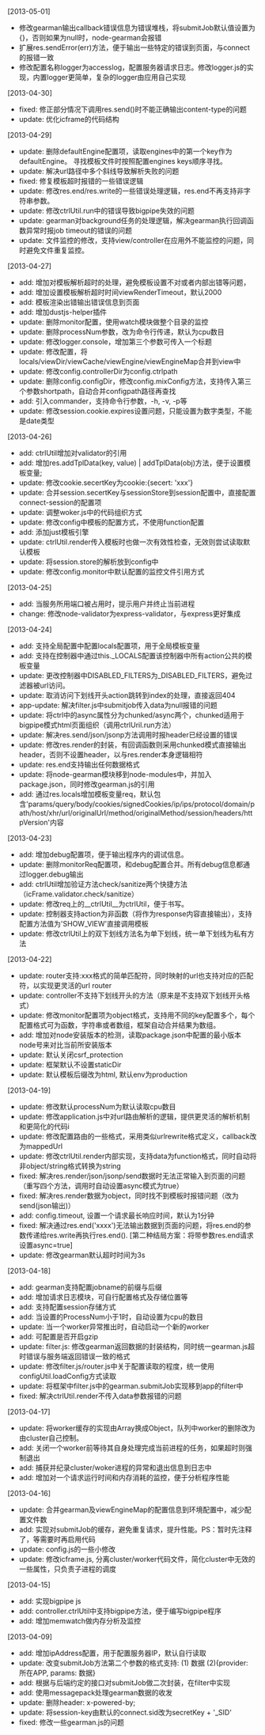 [2013-05-01]
* 修改gearman输出callback错误信息为错误堆栈，将submitJob默认值设置为{}，否则如果为null时，node-gearman会报错
* 扩展res.sendError(err)方法，便于输出一些特定的错误到页面，与connect的报错一致
* 修改配置名称logger为accesslog，配置服务器请求日志。修改logger.js的实现，内置logger更简单，复杂的logger由应用自己实现

[2013-04-30]
* fixed: 修正部分情况下调用res.send()时不能正确输出content-type的问题
* update: 优化icframe的代码结构

[2013-04-29]
* update: 删除defaultEngine配置项，读取engines中的第一个key作为defaultEngine。 寻找模板文件时按照配置engines keys顺序寻找。
* update: 解决url路径中多个斜线导致解析失败的问题
* fixed: 修复模板超时报错的一些错误逻辑
* update: 修改res.end/res.write的一些错误处理逻辑，res.end不再支持非字符串参数。
* update: 修改ctrlUtil.run中的错误导致bigpipe失效的问题
* update: gearman对background任务的处理逻辑，解决gearman执行回调函数异常时报job timeout的错误的问题
* update: 文件监控的修改，支持view/controller在应用外不能监控的问题，同时避免文件重复监控。

[2013-04-27]
* add: 增加对模板解析超时的处理，避免模板设置不对或者内部出错等问题，
* add: 增加设置模板解析超时时间viewRenderTimeout，默认2000
* add: 模板渲染出错输出错误信息到页面
* add: 增加dustjs-helper插件
* update: 删除monitor配置，使用watch模块做整个目录的监控
* update: 删除processNum参数，改为命令行传递，默认为cpu数目
* update: 修改logger.console，增加第三个参数可传入一个标题
* update: 修改配置，将locals/viewDir/viewCache/viewEngine/viewEngineMap合并到view中
* update: 修改config.controllerDir为config.ctrlpath
* update: 删除config.configDir，修改config.mixConfig方法，支持传入第三个参数shortpath，自动合并configpath路径再查找
* add: 引入commander，支持命令行参数，-h, -v, -p等
* update: 修改session.cookie.expires设置问题，只能设置为数字类型，不能是date类型

[2013-04-26]
* add: ctrlUtil增加对validator的引用
* add: 增加res.addTplData(key, value) | addTplData(obj)方法，便于设置模板变量;
* update: 修改cookie.secertKey为cookie:{secert: 'xxx'}
* update: 合并session.secertKey与sessionStore到session配置中，直接配置connect-session的配置项
* update: 调整woker.js中的代码组织方式
* update: 修改config中模板的配置方式，不使用function配置
* add: 添加just模板引擎 
* update: ctrlUtil.render传入模板时也做一次有效性检查，无效则尝试读取默认模板
* update: 将session.store的解析放到config中
* update: 修改config.monitor中默认配置的监控文件引用方式

[2013-04-25]
* add: 当服务所用端口被占用时，提示用户并终止当前进程
* change: 修改node-validator为express-validator，与express更好集成

[2013-04-24]
* add: 支持全局配置中配置locals配置项，用于全局模板变量
* add: 支持在控制器中通过this._LOCALS配置该控制器中所有action公共的模板变量
* update: 更改控制器中DISABLED_FILTERS为_DISABLED_FILTERS，避免过滤器被url访问。
* update: 取消访问下划线开头action跳转到index的处理，直接返回404
* app-update: 解决filter.js中submitjob传入data为null报错的问题
* update: 将ctrl中的async属性分为chunked/async两个，chunked适用于bigpipe模式html页面组织（调用ctrlUril.run方法）
* update: 解决res.send/json/jsonp方法调用时报header已经设置的错误
* update: 修改res.render的封装，有回调函数则采用chunked模式直接输出header，否则不设置header，以与res.render本身逻辑相符
* update: res.end支持输出任何数据格式
* update: 将node-gearman模块移到node-modules中，并加入package.json，同时修改gearman.js的引用
* add: 通过res.locals增加模板变量req，默认包含'params/query/body/cookies/signedCookies/ip/ips/protocol/domain/path/host/xhr/url/originalUrl/method/originalMethod/session/headers/httpVersion'内容

[2013-04-23]
* add: 增加debug配置项，便于输出程序内的调试信息。
* update: 删除monitorReq配置项，和debug配置合并。所有debug信息都通过logger.debug输出
* add: ctrlUtil增加验证方法check/sanitize两个快捷方法（icFrame.validator.check/sanitize）
* update: 修改req上的__ctrlUtil__为ctrlUtil，便于书写。
* update: 控制器支持action为非函数（将作为response内容直接输出），支持配置方法值为'SHOW_VIEW'直接调用模板
* update: 修改ctrlUtil上的双下划线方法名为单下划线，统一单下划线为私有方法 

[2013-04-22]
* update: router支持:xxx格式的简单匹配符，同时映射的url也支持对应的匹配符，以实现更灵活的url router
* update: controller不支持下划线开头的方法（原来是不支持双下划线开头格式）
* update: 修改monitor配置项为object格式，支持用不同的key配置多个，每个配置格式可为函数，字符串或者数组，框架自动合并结果为数组。
* add: 增加对node安装版本的检测，读取package.json中配置的最小版本node号来对比当前所安装版本
* update: 默认关闭csrf_protection
* update: 框架默认不设置staticDir
* update: 默认模板后缀改为html, 默认env为production

[2013-04-19]
* update: 修改默认processNum为默认读取cpu数目
* update: 修改application.js中对url路由解析的逻辑，提供更灵活的解析机制和更简化的代码i
* update: 修改配置路由的一些格式，采用类似urlrewrite格式定义，callback改为mappedUrl
* update: 修改ctrlUtil.render内部实现，支持data为function格式，同时自动将非object/string格式转换为string
* fixed: 解决res.render/json/jsonp/send数据时无法正常输入到页面的问题（重写四个方法，调用时自动设置async模式为true）
* fixed: 解决res.render数据为object，同时找不到模板时报错问题（改为send(json输出)）
* add: config.timeout, 设置一个请求最长响应时间，默认为1分钟
* fixed: 解决通过res.end('xxxx')无法输出数据到页面的问题，将res.end的参数传递给res.write再执行res.end(). [第二种结局方案：将带参数res.end请求设置async=true]
* update: 修改gearman默认超时时间为3s

[2013-04-18]
* add: gearman支持配置jobname的前缀与后缀
* add: 增加请求日志模块，可自行配置格式及存储位置等
* add: 支持配置session存储方式
* add: 当设置的ProcessNum小于1时，自动设置为cpu的数目
* update: 当一个worker异常推出时，自动启动一个新的worker
* add: 可配置是否开启gzip
* update: filter.js: 修改gearman返回数据的封装结构，同时统一gearman.js超时错误与服务端返回错误一致的格式
* update: 修改filter.js/router.js中关于配置读取的程度，统一使用configUtil.loadConfig方式读取
* update: 将框架中filter.js中的gearman.submitJob实现移到app的filter中
* fixed: 解决ctrlUtil.render不传入data参数报错的问题 

[2013-04-17]
* update: 将worker缓存的实现由Array换成Object，队列中worker的删除改为由cluster自己控制。
* add: 关闭一个worker前等待其自身处理完成当前进程的任务，如果超时则强制退出
* add: 捕获并纪录cluster/woker进程的异常和退出信息到日志中
* add: 增加对一个请求运行时间和内存消耗的监控，便于分析程序性能

[2013-04-16]
* update: 合并gearman及viewEngineMap的配置信息到环境配置中，减少配置文件数
* add: 实现对submitJob的缓存，避免重复请求，提升性能。PS：暂时先注释了，等需要时再启用代码
* update: config.js的一些小修改
* update: 修改icframe.js, 分离cluster/worker代码文件，简化cluster中无效的一些属性，只负责子进程的调度

[2013-04-15]
* add: 实现bigpipe js
* add: controller.ctrlUtil中支持bigpipe方法，便于编写bigpipe程序
* add: 增加memwatch做内存分析及监控

[2013-04-09]
* add: 增加ipAddress配置，用于配置服务器IP，默认自行读取
* update: 改变submitJob方法第二个参数的格式支持: (1) 数据 (2){provider: 所在APP, params: 数据}
* add: 根据与后端约定的接口对submitJob做二次封装，在filter中实现
* add: 使用messagepack处理gearman数据的收发
* update: 删除header: x-powered-by;
* update: 将session-key由默认的connect.sid改为secretKey + '_SID'
* fixed: 修改一些gearman.js的问题
